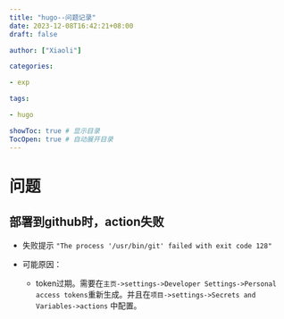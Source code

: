 ```yaml
---
title: "hugo--问题记录"
date: 2023-12-08T16:42:21+08:00
draft: false

author: ["Xiaoli"]

categories: 

- exp

tags: 

- hugo

showToc: true # 显示目录
TocOpen: true # 自动展开目录
---
```


# 问题

## 部署到github时，action失败

- 失败提示 `"The process '/usr/bin/git' failed with exit code 128"`

- 可能原因： 
    + token过期。需要在`主页->settings->Developer Settings->Personal access tokens`重新生成。并且在`项目->settings->Secrets and Variables->actions` 中配置。


